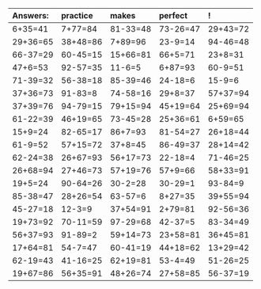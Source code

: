 | Answers: | practice | makes | perfect | ! |
| :--- | :--- | :--- | :--- | :--- |
| 6+35=41 | 7+77=84 | 81-33=48 | 73-26=47 | 29+43=72 | 
| 29+36=65 | 38+48=86 | 7+89=96 | 23-9=14 | 94-46=48 | 
| 66-37=29 | 60-45=15 | 15+66=81 | 66+5=71 | 23+8=31 | 
| 47+6=53 | 92-57=35 | 11-6=5 | 6+87=93 | 60-9=51 | 
| 71-39=32 | 56-38=18 | 85-39=46 | 24-18=6 | 15-9=6 | 
| 37+36=73 | 91-83=8 | 74-58=16 | 29+8=37 | 57+37=94 | 
| 37+39=76 | 94-79=15 | 79+15=94 | 45+19=64 | 25+69=94 | 
| 61-22=39 | 46+19=65 | 73-45=28 | 25+36=61 | 6+59=65 | 
| 15+9=24 | 82-65=17 | 86+7=93 | 81-54=27 | 26+18=44 | 
| 61-9=52 | 57+15=72 | 37+8=45 | 86-49=37 | 28+14=42 | 
| 62-24=38 | 26+67=93 | 56+17=73 | 22-18=4 | 71-46=25 | 
| 26+68=94 | 27+46=73 | 57+19=76 | 57+9=66 | 58+33=91 | 
| 19+5=24 | 90-64=26 | 30-2=28 | 30-29=1 | 93-84=9 | 
| 85-38=47 | 28+26=54 | 63-57=6 | 8+27=35 | 39+55=94 | 
| 45-27=18 | 12-3=9 | 37+54=91 | 2+79=81 | 92-56=36 | 
| 19+73=92 | 70-11=59 | 97-29=68 | 42-37=5 | 83-34=49 | 
| 56+37=93 | 91-89=2 | 59+14=73 | 23+58=81 | 36+45=81 | 
| 17+64=81 | 54-7=47 | 60-41=19 | 44+18=62 | 13+29=42 | 
| 62-19=43 | 41-16=25 | 62+19=81 | 53-4=49 | 51-26=25 | 
| 19+67=86 | 56+35=91 | 48+26=74 | 27+58=85 | 56-37=19 | 

